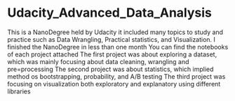 # Udacity_Advanced_Data_Analysis
This is a NanoDegree held by Udacity
it included many topics to study and practice such as Data Wrangling, Practical statistics, and Visualization.
I finished the NanoDegree in less than one month
You can find the notebooks of each project attached 
The first project was about exploring a dataset, which was mainly focusing about data cleaning, wrangling and pre=processing
The second project was about statistics, which implied method os bootstrapping, probability, and A/B testing
The third project was focusing on visualization both exploratory and explanatory using different libraries
